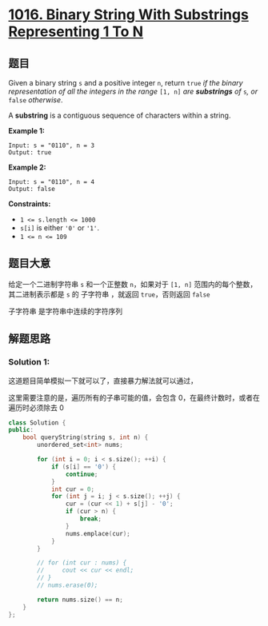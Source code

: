 # [1016. Binary String With Substrings Representing 1 To N](https://leetcode.cn/problems/binary-string-with-substrings-representing-1-to-n/)

##  题目

Given a binary string `s` and a positive integer `n`, return `true` *if the binary representation of all the integers in the range* `[1, n]` *are **substrings** of* `s`*, or* `false` *otherwise*.

A **substring** is a contiguous sequence of characters within a string.

 

**Example 1:**

```
Input: s = "0110", n = 3
Output: true
```

**Example 2:**

```
Input: s = "0110", n = 4
Output: false
```

 

**Constraints:**

- `1 <= s.length <= 1000`
- `s[i]` is either `'0'` or `'1'`.
- `1 <= n <= 109`

## 题目大意

给定一个二进制字符串 `s` 和一个正整数 `n`，如果对于 `[1, n]` 范围内的每个整数，其二进制表示都是 `s` 的 子字符串 ，就返回 `true`，否则返回 `false`

子字符串 是字符串中连续的字符序列

## 解题思路


### Solution 1:

这道题目简单模拟一下就可以了，直接暴力解法就可以通过，

这里需要注意的是，遍历所有的子串可能的值，会包含 0，在最终计数时，或者在遍历时必须除去 0

````c++
class Solution {
public:
    bool queryString(string s, int n) {
        unordered_set<int> nums;

        for (int i = 0; i < s.size(); ++i) {
            if (s[i] == '0') {
                continue;
            }
            int cur = 0;
            for (int j = i; j < s.size(); ++j) {
                cur = (cur << 1) + s[j] - '0';
                if (cur > n) {
                    break;
                }
                nums.emplace(cur);
            }
        }

        // for (int cur : nums) {
        //     cout << cur << endl;
        // }
        // nums.erase(0);

        return nums.size() == n;
    }
};
````
